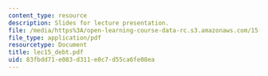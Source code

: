 ```yaml
---
content_type: resource
description: Slides for lecture presentation.
file: /media/https%3A/open-learning-course-data-rc.s3.amazonaws.com/15-511-financial-accounting-summer-2004/83fbdd71e083d311e0c7d55ca6fe08ea_lec15_debt.pdf
file_type: application/pdf
resourcetype: Document
title: lec15_debt.pdf
uid: 83fbdd71-e083-d311-e0c7-d55ca6fe08ea
---
```

